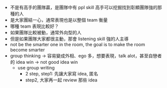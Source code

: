 - 不是有高手的團隊贏，是團隊中有 ppl skill 高手可以挖掘找到彰顯團隊強的那種的人
- 是大家團結一心，通常表現也是以整個 team 衡量
- 哪種 team 表現比較好？
-  如果團隊比較被動，通常外向型的人
  - 但是如果團隊大家都很主動，那會 listening skill 強的人主導
- not be the smarter one in the room, the goal is to make the room become smarter
- group thinking → 容易變成外相、ego 多，想要表現，talk alot，甚至自戀者的 idea win → not good idea win
  - use group writing
    - 2 step, step1: 先讓大家寫 idea, 匿名
    - step2, 大家再一起 review 那些 idea